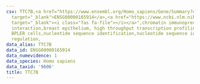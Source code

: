 ```yaml
---
csv: TTC7B,<a href="https://www.ensembl.org/Homo_sapiens/Gene/Summary?db=core;g=ENSG00000165914"
  target="_blank">ENSG00000165914</a>,<a href="https://www.ncbi.nlm.nih.gov/pubmed/22863008"
  target="_blank"><i class="fas fa-file"></i></a>",chromatin immunoprecipitation assay,direct
  interaction,breast epithelium, high throughput transcription profiling by microarray,
  BPLER cells,nucleotide sequence identification,nucleotide sequence identification,transcriptional
  regulation,
data_alias: TTC7B
data_id: ENSG00000165914
data_numevidence: 1
data_species: Homo sapiens
data_taxid: '9606'
title: TTC7B
---
```

